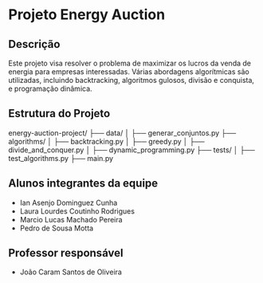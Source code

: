 # Projeto Energy Auction

## Descrição

Este projeto visa resolver o problema de maximizar os lucros da venda de energia para empresas interessadas. Várias abordagens algorítmicas são utilizadas, incluindo backtracking, algoritmos gulosos, divisão e conquista, e programação dinâmica.

## Estrutura do Projeto

energy-auction-project/
├── data/
│   ├── generar_conjuntos.py
├── algorithms/
│   ├── backtracking.py
│   ├── greedy.py
│   ├── divide_and_conquer.py
│   ├── dynamic_programming.py
├── tests/
│   ├── test_algorithms.py
├── main.py

## Alunos integrantes da equipe

* Ian Asenjo Dominguez Cunha
* Laura Lourdes Coutinho Rodrigues
* Marcio Lucas Machado Pereira
* Pedro de Sousa Motta

## Professor responsável

* João Caram Santos de Oliveira

